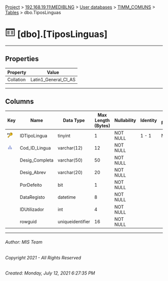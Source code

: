 #### 

[Project](../../../../index.md) > [192.168.19.11\\MEDIBLNG](../../../index.md) > [User databases](../../index.md) > [TIMM_COMUNS](../index.md) > [Tables](Tables.md) > dbo.TiposLinguas

# ![Tables](../../../../Images/Table32.png) [dbo].[TiposLinguas]

---

## <a name="#properties"></a>Properties

| Property | Value |
|---|---|
| Collation | Latin1_General_CI_AS |


---

## <a name="#columns"></a>Columns

| Key | Name | Data Type | Max Length (Bytes) | Nullability | Identity | Identity Replication |
|---|---|---|---|---|---|---|
| [![Primary Key PK_LINGUAS: IDTipoLingua](../../../../Images/pk.png)](#indexes) | IDTipoLingua | tinyint | 1 | NOT NULL | 1 - 1 | NO |
| [![Indexes IX_Linguas](../../../../Images/Index.png)](#indexes) | Cod_ID_Lingua | varchar(12) | 12 | NOT NULL |  |  |
|  | Desig_Completa | varchar(50) | 50 | NOT NULL |  |  |
|  | Desig_Abrev | varchar(20) | 20 | NOT NULL |  |  |
|  | PorDefeito | bit | 1 | NOT NULL |  |  |
|  | DataRegisto | datetime | 8 | NOT NULL |  |  |
|  | IDUtilizador | int | 4 | NOT NULL |  |  |
|  | rowguid | uniqueidentifier | 16 | NOT NULL |  |  |


---

###### Author:  MIS Team

###### Copyright 2021 - All Rights Reserved

###### Created: Monday, July 12, 2021 6:27:35 PM

